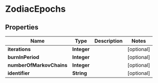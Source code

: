 

# ZodiacEpochs



## Properties

| Name | Type | Description | Notes |
|------------ | ------------- | ------------- | -------------|
|**iterations** | **Integer** |  |  [optional] |
|**burnInPeriod** | **Integer** |  |  [optional] |
|**numberOfMarkovChains** | **Integer** |  |  [optional] |
|**identifier** | **String** |  |  [optional] |



